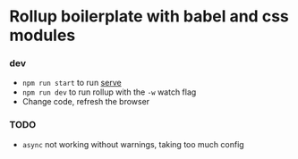 # Rollup boilerplate with babel and css modules 

### dev 
 - `npm run start` to run [serve](https://github.com/zeit/serve)
 - `npm run dev` to run rollup with the `-w` watch flag
 - Change code, refresh the browser 

 ### TODO 
 - `async` not working without warnings, taking too much config